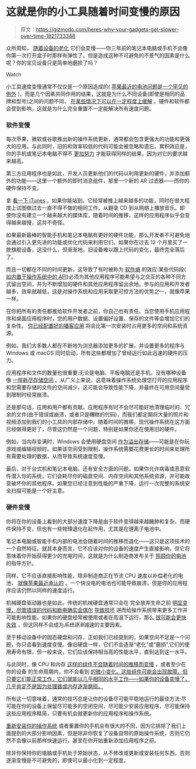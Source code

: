 # 这就是你的小工具随着时间变慢的原因

> 原文：<https://gizmodo.com/heres-why-your-gadgets-get-slower-over-time-1821733348>

众所周知， [随着设备的老化](https://gizmodo.com/how-to-tell-if-your-iphone-battery-is-screwed-and-what-1821554872) 它们会变慢——你三年前的笔记本电脑或手机不会像你第一次打开盒子时那样有弹性了。但是造成这种不可避免的不景气的因素是什么呢？你的宝贝设备只是简单地磨损了吗？

Watch

小工具速度变慢通常不仅仅是一个原因造成的( [苹果最近的电池问题是一个罕见的例外](https://gizmodo.com/apple-gives-in-to-furious-customers-slashes-price-on-i-1821634150#_ga=2.65193390.1029815187.1514899621-637574394.1506543594) )，而是几个因素共同作用的结果，这就是为什么不同设备(即使是相同的品牌和型号)之间的问题不同， [在某些情况下可以在一定程度上缓解](http://fieldguide.gizmodo.com/4-tips-to-make-your-windows-10-computer-run-faster-1759839684) 。硬件和软件都会受到影响，这就是为什么完全重置不一定能解决所有速度问题。

### **软件变慢**

每次苹果、微软或谷歌推出新的操作系统更新，通常都会包含更强大的功能和更强大的应用。与此同时，旧的和效率较低的代码可能会被忽略和遗忘。累积效应是，你的手机或笔记本电脑不得不 [更加努力](https://www.dell.com/support/article/uk/en/ukbsdt1/sln265847/an-explanation-of-why-your-dell-pc-is-running-slower-over-time-and-how-to-speed-it-up?lang=en) 才能获得同样的结果，因为对它的要求越来越高。

第三方应用程序也是如此，开发人员更新他们的代码以利用更新的硬件，并添加额外的功能——这里一个额外的即时消息组件，那里一个新的 AR 过滤器——而你的硬件保持不变。

拿 [看一下 iTunes](http://fieldguide.gizmodo.com/5-smart-playlists-that-make-itunes-worth-using-1613253359) ，如果你能站到。它经常被推上越来越多的功能，同时在很大程度上试图做过去一直不得不做的相同工作，从翻录 CD 到从网络上播放音乐。即使你没有建立一个越来越大的媒体库，随着时间的推移，这样的应用程序似乎会变得越来越慢，这并不奇怪。

如果最新最棒的智能手机和笔记本电脑有更好的硬件功能，那么开发者不可避免地会通过引入更先进的功能或优化代码来利用它们。如果你在过去 12 个月里买了一款旗舰设备，这没什么，但渐渐地，旧设备难以跟上代码的变化，最终完全落后了。

而且一切都在不同的时间更新，这导致了有时被称为 [软件熵](https://en.wikipedia.org/wiki/Software_entropy) 的效应:某些代码段( [如内置于操作系统中的 API](https://en.wikipedia.org/wiki/Application_programming_interface))必须为其他应用程序可能希望与之交互的各种不同方式留出空间，并为不断增加的硬件和其他应用程序留出余地。参与的应用和开发者越多，效率就越低，这是对操作系统和应用采取更可控方法的优势之一，就像苹果一样。

在你把所有的责任都推给软件开发者之前，你自己也有责任。当您使用手机应用程序和桌面应用程序时，您的用户数据、设置偏好设置、保存的文件等会增加它们的复杂性。 [你已经配置好的播客应用](http://fieldguide.gizmodo.com/the-best-podcast-apps-arent-what-you-think-1787965031) 将会比第一次安装时占用更多的空间和系统资源。

例如，我们大多数人都在不断地为浏览器添加更多的扩展，并设置更多的程序与 Windows 或 macOS 同时启动，所有这些都增加了曾经运行如此迅速的硬件的压力。

应用程序和文件的数量也很重要:无论是电脑、平板电脑还是手机，没有哪种设备像 [一样耗尽存储空间](http://fieldguide.gizmodo.com/the-complete-guide-to-creating-more-space-on-your-compu-1798530536) 。从广义上来说，这意味着操作系统处理您打开的应用程序和您需要存储的文件的空间减少，这可能会导致性能下降，并最终在可用空间量受到限制时经常崩溃。

还是那句话，应用和用户都有贡献。应用程序有时不会尽可能好地清理临时的、冗余的文件(由于错误或崩溃，或者只是糟糕的代码)，而我们都定期将大量的照片和视频添加到我们的小工具的内部存储中。随着时间的推移，现代操作系统在这方面已经做得更好了，尽管这仍然是一个问题，特别是如果你还在使用旧的硬件。

例如，当内存变满时，Windows 会使用硬盘空间 [作为溢出存储](https://support.hp.com/us-en/document/c03458013)——可能是在你玩游戏或编辑视频时。如果该空间受到限制，操作系统需要花费更长的时间来处理所有需要处理的数据，从而导致系统速度变慢。

最后，对于台式机和笔记本电脑，还有安全方面的问题。如果你允许病毒或恶意软件潜入你的系统，它们会耗尽你的磁盘空间、内存空间和其他系统资源，并可能故意破坏你的其他程序。如果您已经注意到性能的严重下降，运行一次完整的系统安全扫描可能是一个好主意。

### **硬件变慢**

你将在你的设备上看到的大部分速度下降是由于软件变得越来越臃肿和复杂，而硬件保持不变，但也有一些物理退化在起作用，尤其是在锂离子电池中。

笔记本电脑或智能手机内部的电池会随着时间的推移而退化——这只是这项技术的一个自然特征。就其本身而言，它不应该对你的设备的速度产生直接影响，但它将意味着你开始获得更少的充电时间，这就是为什么制造商发布关于 [照顾你的电池](http://fieldguide.gizmodo.com/how-to-take-care-of-your-laptop-battery-the-right-way-1588054667) 的指导方针。

同样，它不应该直接影响性能，除非制造商正在节流 CPU 速度以补偿老化的电池， [就像苹果最近承认的](https://gizmodo.com/heres-one-explanation-for-why-your-old-iphone-feels-so-1821400280#_ga=2.223055259.1029815187.1514899621-637574394.1506543594) 。一个快没电的电池也可能导致崩溃，但是你的应用程序应该仍然以同样的速度运行。

机械硬盘驱动器也是如此。传统的机械硬盘通常只会在 完全放弃生命之前 [明显变慢，尽管错误的代码和断电确实会偶尔](http://www.dell.com/support/article/uk/en/ukbsdt1/sln265847/an-explanation-of-why-your-dell-pc-is-running-slower-over-time-and-how-to-speed-it-up?lang=en) [导致损坏](https://hetmanrecovery.com/recovery_news/six-reasons-why-your-external-drive-may-get-slow.htm) 进而给操作系统带来更多工作并可能影响性能。如果你的硬盘经常被使用或者在高温下运行，那么 [很可能会更快失效](https://static.googleusercontent.com/media/research.google.com/en//archive/disk_failures.pdf) ，但这同样不会成为*系统逐渐*减速的主要因素。

至于移动设备中的固态硬盘和闪存，正如我们已经提到的，如果空间不足是一个问题，你只会看到速度变慢。像旧硬盘一样，它们不会逐渐“老化”或“磨损”,它们的使用寿命有限，但一般来说，它们应该保持相当高的性能水平，直到达到这一水平。

与此同时，像 CPU 和内存 [这样的组件不会随着时间的推移而变慢](http://www.iolo.com/resources/articles/the-top-5-myths-about-pc-slowdown/) ，或者至少在你的设备 的生命周期内，你不会看到 [的微小变化。这些组件可能会出现故障，但只要它们能正常工作，它们就能以几乎相同的水平工作——如果你的设备变慢了，几乎肯定不是因为处理器或内存逐渐磨损。](https://spectrum.ieee.org/semiconductors/processors/transistor-aging)

所有这一切意味着，通常的技巧总是让你的设备尽可能平稳地运行的最佳方法:尽可能在你的设备上保留尽可能多的空闲空间，尽可能少安装应用程序，尽可能保持这些应用程序精简，只要有机会就更新你的应用程序和操作系统。

[重新安装你的操作系统](http://fieldguide.gizmodo.com/how-to-make-your-windows-10-computer-work-like-new-agai-1787706643) 或者重置你的手机会有很大的不同，因为它排除了我们上面提到的大部分影响因素，但是除非你恢复了设备自带的原始操作系统，否则它仍然不会像以前那样快速运行，甚至在你开始重新添加应用程序之前。

除非你保持你的电脑或手机处于原始状态，从不修改或更新或安装任何东西，否则逐渐变慢是不可避免的，即使可以最小化到一定程度。